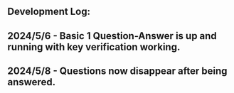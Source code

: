 ## Development Log:
## 2024/5/6 - Basic 1 Question-Answer is up and running with key verification working.
## 2024/5/8 - Questions now disappear after being answered.

